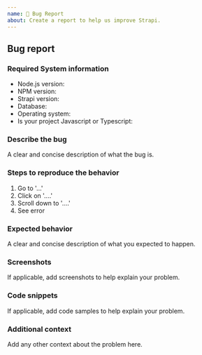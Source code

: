 ```yaml
---
name: 🐛 Bug Report
about: Create a report to help us improve Strapi.
---
```


<!--
Hello 👋 Thank you for submitting an issue.

Before you start, please make sure your issue is understandable and reproducible.
To make your issue readable make sure you use valid Markdown syntax.

https://guides.github.com/features/mastering-markdown/

Please ensure you have also read and understand the contributing guide.

https://github.com/strapi/strapi/blob/main/CONTRIBUTING.md#reporting-an-issue
-->

## Bug report

### Required System information

<!-- Please ensure you are using the Node LTS version (v18 or v20) -->
<!-- Strapi v3 is no longer supported, please update to Strapi v4 -->
<!-- If you are reporting a frontend bug please provide error logs after setting STRAPI_ENFORCE_SOURCEMAPS=true in your .env -->
<!-- This environment variable makes frontend errors easier to read and trace -->

- Node.js version:
- NPM version:
- Strapi version:
- Database:
- Operating system:
- Is your project Javascript or Typescript:

<!-- Did you know you can run `yarn strapi report` or `npm run strapi report` to get this information easier? -->

### Describe the bug

A clear and concise description of what the bug is.

### Steps to reproduce the behavior

1. Go to '...'
2. Click on '....'
3. Scroll down to '....'
4. See error

### Expected behavior

A clear and concise description of what you expected to happen.

### Screenshots

If applicable, add screenshots to help explain your problem.

### Code snippets

If applicable, add code samples to help explain your problem.

### Additional context

Add any other context about the problem here.
